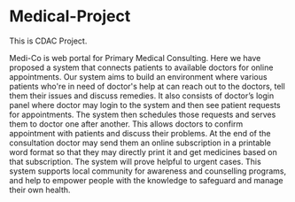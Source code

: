 # Medical-Project
This is CDAC Project.


Medi-Co is web portal for Primary Medical Consulting. Here we have proposed a system that connects 
patients to available doctors for online appointments. Our system aims to build an environment where various 
patients who're in need of doctor's help at can reach out to the doctors, tell them their issues and discuss 
remedies. It also consists of doctor’s login panel where doctor may login to the system and then see patient 
requests for appointments. The system then schedules those requests and serves them to doctor one after 
another. This allows doctors to confirm appointment with patients and discuss their problems. At the end of 
the consultation doctor may send them an online subscription in a printable word format so that they may 
directly print it and get medicines based on that subscription. The system will prove helpful to urgent cases. 
This system supports local community for awareness and counselling programs, and help to empower 
people with the knowledge to safeguard and manage their own health.
